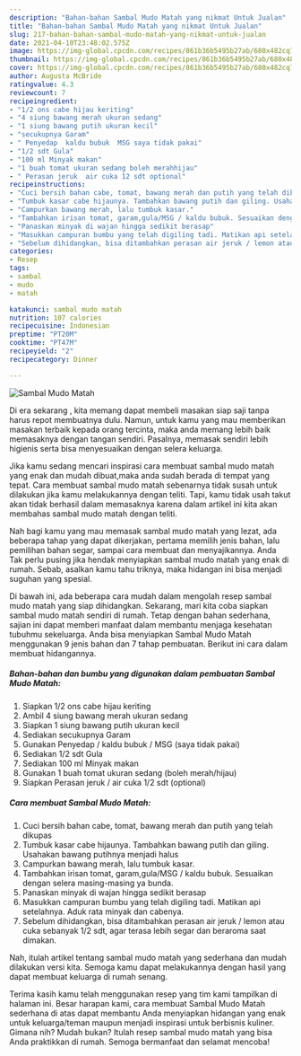```yaml
---
description: "Bahan-bahan Sambal Mudo Matah yang nikmat Untuk Jualan"
title: "Bahan-bahan Sambal Mudo Matah yang nikmat Untuk Jualan"
slug: 217-bahan-bahan-sambal-mudo-matah-yang-nikmat-untuk-jualan
date: 2021-04-10T23:48:02.575Z
image: https://img-global.cpcdn.com/recipes/861b36b5495b27ab/680x482cq70/sambal-mudo-matah-foto-resep-utama.jpg
thumbnail: https://img-global.cpcdn.com/recipes/861b36b5495b27ab/680x482cq70/sambal-mudo-matah-foto-resep-utama.jpg
cover: https://img-global.cpcdn.com/recipes/861b36b5495b27ab/680x482cq70/sambal-mudo-matah-foto-resep-utama.jpg
author: Augusta McBride
ratingvalue: 4.3
reviewcount: 7
recipeingredient:
- "1/2 ons cabe hijau keriting"
- "4 siung bawang merah ukuran sedang"
- "1 siung bawang putih ukuran kecil"
- "secukupnya Garam"
- " Penyedap  kaldu bubuk  MSG saya tidak pakai"
- "1/2 sdt Gula"
- "100 ml Minyak makan"
- "1 buah tomat ukuran sedang boleh merahhijau"
- " Perasan jeruk  air cuka 12 sdt optional"
recipeinstructions:
- "Cuci bersih bahan cabe, tomat, bawang merah dan putih yang telah dikupas"
- "Tumbuk kasar cabe hijaunya. Tambahkan bawang putih dan giling. Usahakan bawang putihnya menjadi halus"
- "Campurkan bawang merah, lalu tumbuk kasar."
- "Tambahkan irisan tomat, garam,gula/MSG / kaldu bubuk. Sesuaikan dengan selera masing-masing ya bunda."
- "Panaskan minyak di wajan hingga sedikit berasap"
- "Masukkan campuran bumbu yang telah digiling tadi. Matikan api setelahnya. Aduk rata minyak dan cabenya."
- "Sebelum dihidangkan, bisa ditambahkan perasan air jeruk / lemon atau cuka sebanyak 1/2 sdt, agar terasa lebih segar dan beraroma saat dimakan."
categories:
- Resep
tags:
- sambal
- mudo
- matah

katakunci: sambal mudo matah 
nutrition: 107 calories
recipecuisine: Indonesian
preptime: "PT20M"
cooktime: "PT47M"
recipeyield: "2"
recipecategory: Dinner

---
```



![Sambal Mudo Matah](https://img-global.cpcdn.com/recipes/861b36b5495b27ab/680x482cq70/sambal-mudo-matah-foto-resep-utama.jpg)

Di era  sekarang , kita memang dapat membeli masakan siap saji tanpa harus repot membuatnya dulu. Namun, untuk kamu yang mau memberikan masakan terbaik kepada orang tercinta, maka anda memang lebih baik memasaknya dengan tangan sendiri. Pasalnya, memasak sendiri lebih higienis serta bisa menyesuaikan dengan selera keluarga.

Jika kamu sedang mencari inspirasi cara membuat sambal mudo matah yang enak dan mudah dibuat,maka anda sudah berada di tempat yang tepat. Cara membuat sambal mudo matah  sebenarnya tidak susah untuk dilakukan jika kamu melakukannya dengan teliti. Tapi, kamu tidak usah takut akan tidak berhasil dalam memasaknya 
karena dalam artikel ini kita akan membahas sambal mudo matah dengan teliti.  



Nah bagi kamu yang mau memasak sambal mudo matah yang lezat, ada beberapa tahap yang dapat dikerjakan, pertama memilih jenis bahan, lalu pemilihan bahan segar, sampai cara membuat dan menyajikannya. Anda Tak perlu pusing jika hendak menyiapkan sambal mudo matah yang enak di rumah. Sebab, asalkan kamu  tahu triknya, maka hidangan ini bisa menjadi suguhan yang spesial.

Di bawah ini, ada beberapa cara mudah dalam mengolah resep sambal mudo matah yang siap dihidangkan. Sekarang, mari kita coba siapkan sambal mudo matah sendiri di rumah. Tetap dengan bahan sederhana, sajian ini dapat memberi manfaat dalam membantu menjaga kesehatan tubuhmu sekeluarga. Anda bisa menyiapkan Sambal Mudo Matah menggunakan 9 jenis bahan dan 7 tahap pembuatan. Berikut ini cara dalam membuat hidangannya.

<!--inarticleads1-->

##### Bahan-bahan dan bumbu yang digunakan dalam pembuatan Sambal Mudo Matah:

1. Siapkan 1/2 ons cabe hijau keriting
1. Ambil 4 siung bawang merah ukuran sedang
1. Siapkan 1 siung bawang putih ukuran kecil
1. Sediakan secukupnya Garam
1. Gunakan  Penyedap / kaldu bubuk / MSG (saya tidak pakai)
1. Sediakan 1/2 sdt Gula
1. Sediakan 100 ml Minyak makan
1. Gunakan 1 buah tomat ukuran sedang (boleh merah/hijau)
1. Siapkan  Perasan jeruk / air cuka 1/2 sdt (optional)




<!--inarticleads2-->

##### Cara membuat Sambal Mudo Matah:

1. Cuci bersih bahan cabe, tomat, bawang merah dan putih yang telah dikupas
1. Tumbuk kasar cabe hijaunya. Tambahkan bawang putih dan giling. Usahakan bawang putihnya menjadi halus
1. Campurkan bawang merah, lalu tumbuk kasar.
1. Tambahkan irisan tomat, garam,gula/MSG / kaldu bubuk. Sesuaikan dengan selera masing-masing ya bunda.
1. Panaskan minyak di wajan hingga sedikit berasap
1. Masukkan campuran bumbu yang telah digiling tadi. Matikan api setelahnya. Aduk rata minyak dan cabenya.
1. Sebelum dihidangkan, bisa ditambahkan perasan air jeruk / lemon atau cuka sebanyak 1/2 sdt, agar terasa lebih segar dan beraroma saat dimakan.




Nah, itulah artikel tentang  sambal mudo matah  yang sederhana dan mudah dilakukan versi kita. Semoga kamu dapat melakukannya dengan hasil yang dapat membuat keluarga di rumah senang. 

Terima kasih kamu telah menggunakan resep yang tim kami tampilkan di halaman ini. Besar harapan kami, cara membuat  Sambal Mudo Matah sederhana di atas dapat membantu Anda menyiapkan hidangan yang enak untuk keluarga/teman maupun menjadi inspirasi untuk berbisnis kuliner. Gimana nih? Mudah bukan? Itulah resep sambal mudo matah yang bisa Anda praktikkan di rumah. Semoga bermanfaat dan selamat mencoba!

